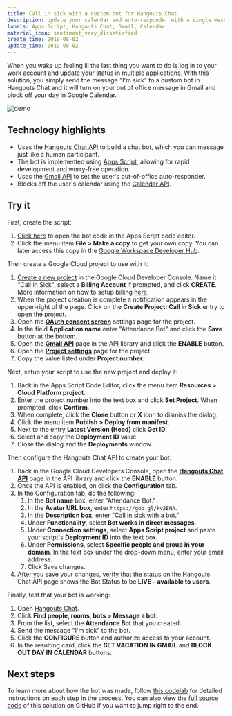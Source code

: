 ```yaml
---
title: Call in sick with a custom bot for Hangouts Chat
description: Update your calendar and auto-responder with a single message to your custom bot.
labels: Apps Script, Hangouts Chat, Gmail, Calendar
material_icon: sentiment_very_dissatisfied
create_time: 2019-08-02
update_time: 2019-08-02
---
```


When you wake up feeling ill the last thing you want to do is log in to your
work account and update your status in multiple applications. With this
solution, you simply send the message "I'm sick" to a custom bot in Hangouts
Chat and it will turn on your out of office message in Gmail and block off
your day in Google Calendar.

<!-- TODO: Fix update image path to "master" before comitting. -->

![demo](https://cdn.jsdelivr.net/gh/googleworkspace/solutions@call-in-sick/call-in-sick/demo.png)

## Technology highlights

- Uses the [Hangouts Chat API][hangouts_chat_api] to build a chat bot, which you
  can message just like a human participant.
- The bot is implemented using [Apps Script][apps_script], allowing for rapid
  development and worry-free operation.
- Uses the [Gmail API][gmail_api] to set the user's out-of-office
  auto-responder.
- Blocks off the user's calendar using the [Calendar API][calendar_api].

[hangouts_chat_api]: https://developers.google.com/hangouts/chat/
[apps_script]: https://developers.google.com/apps-script/
[gmail_api]: https://developers.google.com/gmail/api/
[calendar_api]: https://developers.google.com/calendar/

## Try it

First, create the script:

1.  [Click here][code] to open the bot code in the Apps Script code editor.
1.  Click the menu item **File > Make a copy** to get your own copy. You can
    later access this copy in the [Google Workspace Developer Hub][hub].

[code]: https://script.google.com/d/1pbuGhMkTyqfeR30QfbMzsA21qM2p0HmnStGpZUKj-QLvH0BL73UbTlSq/edit
[hub]: https://script.google.com

Then create a Google Cloud project to use with it:

1.  [Create a new project][new_project] in the Google Cloud Developer Console.
    Name it "Call in Sick", select a **Billing Account** if prompted, and
    click **CREATE**. More information on how to setup billing [here][billing].
1.  When the project creation is complete a notification appears in the
    upper-right of the page. Click on the **Create Project: Call in Sick** entry
    to open the project.
1.  Open the [**OAuth consent screen**][consent_screen] settings page for the
    project.
1.  In the field **Application name** enter "Attendance Bot" and click the
    **Save** button at the bottom.
1.  Open the [**Gmail API**][library_gmail] page in the API library and click
    the **ENABLE** button.
1.  Open the [**Project settings**][project_settings] page for the project.
1.  Copy the value listed under **Project number**.

[new_project]: https://console.cloud.google.com/projectcreate
[billing]: https://cloud.google.com/free/docs/gcp-free-tier
[consent_screen]: https://console.cloud.google.com/apis/credentials/consent
[library_gmail]: https://console.cloud.google.com/apis/library/gmail
[project_settings]: https://console.cloud.google.com/iam-admin/settings

Next, setup your script to use the new project and deploy it:

1.  Back in the Apps Script Code Editor, click the menu item
    **Resources > Cloud Platform project**.
1.  Enter the project number into the text box and click **Set Project**. When
    prompted, click **Confirm**.
1.  When complete, click the **Close** button or **X** icon to dismiss the
    dialog.
1.  Click the menu item **Publish > Deploy from manifest**.
1.  Next to the entry **Latest Version (Head)** click **Get ID**.
1.  Select and copy the **Deployment ID** value.
1.  Close the dialog and the **Deployments** window.

Then configure the Hangouts Chat API to create your bot:

1.  Back in the Google Cloud Developers Console, open the
    [**Hangouts Chat API**][library_chat] page in the API library and click the
    **ENABLE** button.
1.  Once the API is enabled, on click the **Configuration** tab.
1.  In the Configuration tab, do the following:
    1.  In the **Bot name** box, enter "Attendance Bot."
    1.  In the **Avatar URL box**, enter `https://goo.gl/kv2ENA`.
    1.  In the **Description box**, enter "Call in sick with a bot."
    1.  Under **Functionality**, select **Bot works in direct messages**.
    1.  Under **Connection settings**, select **Apps Script project** and paste
        your script's **Deployment ID** into the text box.
    1.  Under **Permissions**, select **Specific people and group in your
        domain**. In the text box under the drop-down menu, enter your email
        address.
    1.  Click Save changes.
1.  After you save your changes, verify that the status on the Hangouts Chat API
    page shows the Bot Status to be **LIVE – available to users**.

[library_chat]: https://console.cloud.google.com/apis/library/chat.googleapis.com

Finally, test that your bot is working:

1.  Open [Hangouts Chat][hangouts_chat].
1.  Click **Find people, rooms, bots > Message a bot**.
1.  From the list, select the **Attendance Bot** that you created.
1.  Send the message "I'm sick" to the bot.
1.  Click the **CONFIGURE** button and authorize access to your account.
1.  In the resulting card, click the **SET VACATION IN GMAIL** and
    **BLOCK OUT DAY IN CALENDAR** buttons.

[hangouts_chat]: https://chat.google.com

## Next steps

To learn more about how the bot was made, follow [this codelab][codelab] for
detailed instructions on each step in the process. You can also view the
[full source code][github] of this solution on GitHub if you want to jump right
to the end.

[codelab]: https://codelabs.developers.google.com/codelabs/chat-apps-script/
[github]: https://github.com/googlecodelabs/hangouts-chat-apps-script
